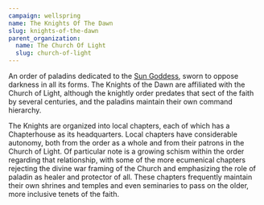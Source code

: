 ```yaml
---
campaign: wellspring
name: The Knights Of The Dawn
slug: knights-of-the-dawn
parent_organization:
  name: The Church Of Light
  slug: church-of-light
---
```


An order of paladins dedicated to the [Sun Goddess]({{site.baseurl}}/campaigns/wellspring/setting/religion#light-and-darkness), sworn to oppose darkness in all its forms. The Knights of the Dawn are affiliated with the Church of Light, although the knightly order predates that sect of the faith by several centuries, and the paladins maintain their own command hierarchy.

The Knights are organized into local chapters, each of which has a Chapterhouse as its headquarters. Local chapters have considerable autonomy, both from the order as a whole and from their patrons in the Church of Light. Of particular note is a growing schism within the order regarding that relationship, with some of the more ecumenical chapters rejecting the divine war framing of the Church and emphasizing the role of paladin as healer and protector of all. These chapters frequently maintain their own shrines and temples and even seminaries to pass on the older, more inclusive tenets of the faith.
